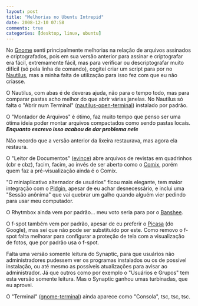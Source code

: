 ```yaml
---
layout: post
title: "Melhorias no Ubuntu Intrepid"
date: 2008-12-10 07:58
comments: true
categories: [desktop, linux, ubuntu]
---
```


No [Gnome](http://www.gnome.org/) senti principalmente melhorias na relação de arquivos assinados e criptografados, pois em sua versão anterior para assinar e criptografar era fácil, extremamente fácil, mas para verificar ou descriptografar muito difícil (só pela linha de comando), cogitei criar um script para por no [Nautilus](http://packages.ubuntu.com/nautilus), mas a minha falta de utilização para isso fez com que eu não criasse.

O Nautilus, com abas é de deveras ajuda, não para o tempo todo, mas para comparar pastas acho melhor do que abrir várias janelas. No Nautilus só falta o "Abrir num Terminal" ([nautilus-open-terminal](http://packages.ubuntu.com/nautilus-open-terminal)) instalado por padrão.

O "Montador de Arquivos" é ótimo, faz muito tempo que penso ser uma ótima ideia poder montar arquivos compactados como sendo pastas locais. ***Enquanto escrevo isso acabou de dar problema nele***

Não recordo que a versão anterior da lixeira restaurava, mas agora ela restaura.

O "Leitor de Documentos" ([evince](http://packages.ubuntu.com/evince)) abre arquivos de revistas em quadrinhos (cbr e cbz), facim, facim, ao invés de ser aberto como o [Comix](http://packages.ubuntu.com/comix), porém quem faz a pré-visualização ainda é o Comix.

"O miniaplicativo alternador de usuários" ficou mais elegante, tem maior integração com o [Pidgin](http://packages.ubuntu.com/pidgin), apesar de eu achar desnecessário, e inclui uma "Sessão anônima" que vai quebrar um galho quando alguém vier pedindo para usar meu computador.

O Rhytmbox ainda vem por padrão... meu voto seria para por o [Banshee](http://packages.ubuntu.com/banshee).

O f-spot também vem por padrão, apesar de eu preferir o [Picasa](http://picasa.google.com/linux/) (do Google), mas sei que não pode ser substituído por este. Como removo o f-spot falta melhorar para configurar a proteção de tela com a visualização de fotos, que por padrão usa o f-spot.

Falta uma versão somente leitura do Synaptic, para que usuários não administradores pudessem ver os programas instalados ou os de possível instalação, ou até mesmo as possíveis atualizações para avisar ao administrador. Já que outros como por exemplo o "Usuários e Grupos" tem esta versão somente leitura. Mas o Synaptic ganhou umas turbinadas, que eu aprovei.

O "Terminal" ([gnome-terminal](http://packages.ubuntu.com/gnome-terminal)) ainda aparece como "Consola", tsc, tsc, tsc.
